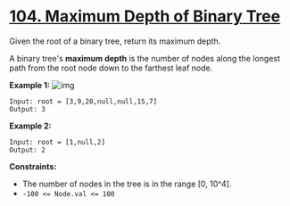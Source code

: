 # [104. Maximum Depth of Binary Tree](https://leetcode.com/problems/maximum-depth-of-binary-tree/)

Given the root of a binary tree, return its maximum depth.

A binary tree's **maximum depth** is the number of nodes along the longest path from the root node down to the farthest leaf node.

 

**Example 1:**
![img](https://assets.leetcode.com/uploads/2020/11/26/tmp-tree.jpg)
```
Input: root = [3,9,20,null,null,15,7]
Output: 3
```
**Example 2:**
```
Input: root = [1,null,2]
Output: 2
```

**Constraints:**

- The number of nodes in the tree is in the range [0, 10^4].
- `-100 <= Node.val <= 100`